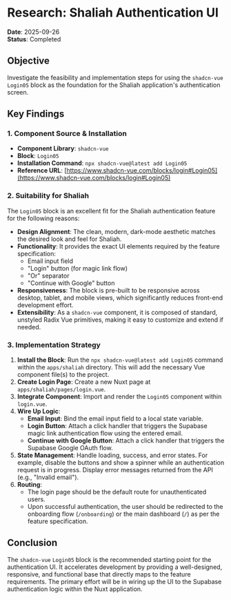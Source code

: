 # Research: Shaliah Authentication UI

**Date**: 2025-09-26  
**Status**: Completed

## Objective
Investigate the feasibility and implementation steps for using the `shadcn-vue` `Login05` block as the foundation for the Shaliah application's authentication screen.

## Key Findings

### 1. Component Source & Installation
- **Component Library**: `shadcn-vue`
- **Block**: `Login05`
- **Installation Command**: `npx shadcn-vue@latest add Login05`
- **Reference URL**: [https://www.shadcn-vue.com/blocks/login#Login05](https://www.shadcn-vue.com/blocks/login#Login05)

### 2. Suitability for Shaliah
The `Login05` block is an excellent fit for the Shaliah authentication feature for the following reasons:
- **Design Alignment**: The clean, modern, dark-mode aesthetic matches the desired look and feel for Shaliah.
- **Functionality**: It provides the exact UI elements required by the feature specification:
    - Email input field
    - "Login" button (for magic link flow)
    - "Or" separator
    - "Continue with Google" button
- **Responsiveness**: The block is pre-built to be responsive across desktop, tablet, and mobile views, which significantly reduces front-end development effort.
- **Extensibility**: As a `shadcn-vue` component, it is composed of standard, unstyled Radix Vue primitives, making it easy to customize and extend if needed.

### 3. Implementation Strategy
1. **Install the Block**: Run the `npx shadcn-vue@latest add Login05` command within the `apps/shaliah` directory. This will add the necessary Vue component file(s) to the project.
2. **Create Login Page**: Create a new Nuxt page at `apps/shaliah/pages/login.vue`.
3. **Integrate Component**: Import and render the `Login05` component within `login.vue`.
4. **Wire Up Logic**:
    - **Email Input**: Bind the email input field to a local state variable.
    - **Login Button**: Attach a click handler that triggers the Supabase magic link authentication flow using the entered email.
    - **Continue with Google Button**: Attach a click handler that triggers the Supabase Google OAuth flow.
5. **State Management**: Handle loading, success, and error states. For example, disable the buttons and show a spinner while an authentication request is in progress. Display error messages returned from the API (e.g., "Invalid email").
6. **Routing**:
    - The login page should be the default route for unauthenticated users.
    - Upon successful authentication, the user should be redirected to the onboarding flow (`/onboarding`) or the main dashboard (`/`) as per the feature specification.

## Conclusion
The `shadcn-vue` `Login05` block is the recommended starting point for the authentication UI. It accelerates development by providing a well-designed, responsive, and functional base that directly maps to the feature requirements. The primary effort will be in wiring up the UI to the Supabase authentication logic within the Nuxt application.

